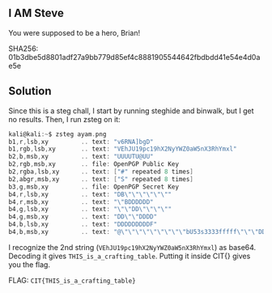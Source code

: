 ## I AM Steve
You were supposed to be a hero, Brian!

SHA256: 01b3dbe5d8801adf27a9bb779d85ef4c8881905544642fbdbdd41e54e4d0ae5e
## Solution
Since this is a steg chall, I start by running steghide and binwalk, but I get no results. Then, I run zsteg on it:
```c
kali@kali:~$ zsteg ayam.png
b1,r,lsb,xy         .. text: "v6RNA]bgD"
b1,rgb,lsb,xy       .. text: "VEhJU19pc19hX2NyYWZ0aW5nX3RhYmxl"
b2,b,msb,xy         .. text: "UUUUTU@UU"
b2,rgb,msb,xy       .. file: OpenPGP Public Key
b2,rgba,lsb,xy      .. text: ["#" repeated 8 times]
b2,abgr,msb,xy      .. text: ["S" repeated 8 times]
b3,g,msb,xy         .. file: OpenPGP Secret Key
b4,r,lsb,xy         .. text: "DB\"\"\"\"\"\""
b4,r,msb,xy         .. text: "\"BDDDDDD"
b4,g,lsb,xy         .. text: "\"\"DD\"\"\"\""
b4,g,msb,xy         .. text: "DD\"\"DDDD"
b4,b,lsb,xy         .. text: "DDDDDDDDDF"
b4,b,msb,xy         .. text: "@\"\"\"\"\"\"\"\"\"bU53s3333fffff\"\"\"DDD$\"BDD\"\"\"\"\"\"\"\"DDDD"
```

I recognize the 2nd string (`VEhJU19pc19hX2NyYWZ0aW5nX3RhYmxl`) as base64. Decoding it gives `THIS_is_a_crafting_table`. Putting it inside CIT{} gives you the flag.



FLAG: `CIT{THIS_is_a_crafting_table}`
